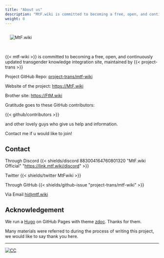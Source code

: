 ```yaml
---
title: "About us"
description: "MtF.wiki is committed to becoming a free, open, and continuously updated transgender knowledge integration site."
weight: 0
---
```


<link rel="stylesheet" href="https://cdn.jsdelivr.net/npm/bootstrap-icons@1.5.0/font/bootstrap-icons.css">

<img src="/new/mtf-wiki-long.svg" style="background-color:none;border:none;padding:16px 16px 32px" alt="MtF.wiki"/>

{{< mtf-wiki >}} is committed to becoming a free, open, and continuously updated transgender knowledge integration site, maintained by {{< project-trans >}}

Project <i class="bi bi-github" aria-label="GitHub"></i> GitHub Repo: [project-trans/mtf-wiki](https://github.com/project-trans/MtF-wiki)

<i class="bi bi-link-45deg" aria-label="Website"></i> Website of the project: <https://MtF.wiki>

Brother site: <https://FtM.wiki>

Gratitude goes to these GitHub contributors:

{{< github/contributors >}}

and other lovely guys who give us help and information.

Contact me if u would like to join!

## Contact

Through Discord {{< shields/discord 883004164760801320 "MtF.wiki Official" "https://link.mtf.wiki/discord" >}}

Twitter {{< shields/twitter MtFwiki >}}

Through GitHub {{< shields/github-issue "project-trans/mtf-wiki" >}}

Via Email <hi@mtf.wiki>

## Acknowledgement

We run a [Hugo][hugo-url] on GitHub Pages with theme [zdoc][zdoc-url]. Thanks for them.

Many materials were referred to during the process of writing this project, we would like to say thank you here.

---

[![CC](https://i.creativecommons.org/l/by-sa/4.0/88x31.png)](https://creativecommons.org/licenses/by-sa/4.0)

[hugo-url]: https://github.com/gohugoio/hugo
[zdoc-url]: https://github.com/zzossig/hugo-theme-zdoc
